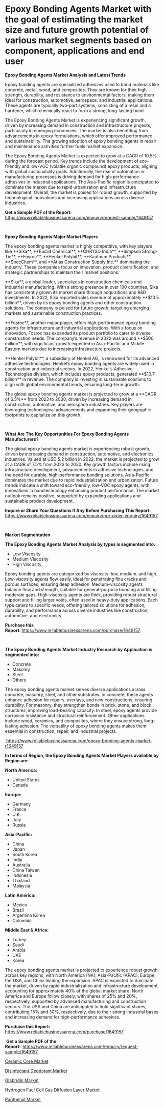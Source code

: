 <p><h1>Epoxy Bonding Agents Market with the goal of estimating the market size and future growth potential of various market segments based on component, applications and end user</h1></p><p><strong>Epoxy Bonding Agents Market Analysis and Latest Trends</strong></p>
<p><p>Epoxy bonding agents are specialized adhesives used to bond materials like concrete, metal, wood, and composites. They are known for their high strength, durability, and resistance to environmental factors, making them ideal for construction, automotive, aerospace, and industrial applications. These agents are typically two-part systems, consisting of a resin and a hardener, which chemically react to form a strong, long-lasting bond.</p><p>The Epoxy Bonding Agents Market is experiencing significant growth, driven by increasing demand in construction and infrastructure projects, particularly in emerging economies. The market is also benefiting from advancements in epoxy formulations, which offer improved performance and sustainability. The growing adoption of epoxy bonding agents in repair and maintenance activities further fuels market expansion.</p><p>The Epoxy Bonding Agents Market is expected to grow at a CAGR of 10.5% during the forecast period. Key trends include the development of eco-friendly and low-VOC (volatile organic compound) epoxy products, aligning with global sustainability goals. Additionally, the rise of automation in manufacturing processes is driving demand for high-performance adhesives in industrial applications. The Asia-Pacific region is anticipated to dominate the market due to rapid urbanization and infrastructure development. Overall, the market is poised for robust growth, supported by technological innovations and increasing applications across diverse industries.</p></p>
<p><strong>Get a Sample PDF of the Report:&nbsp;</strong> <a href="https://www.reliablebusinessarena.com/enquiry/request-sample/1649157?utm_campaign=1909&utm_medium=2&utm_source=Github&utm_content=ia&utm_term=27012025&utm_id=epoxy-bonding-agents">https://www.reliablebusinessarena.com/enquiry/request-sample/1649157</a></p>
<p>&nbsp;</p>
<p><strong>Epoxy Bonding Agents Major Market Players</strong></p>
<p><p>The epoxy bonding agents market is highly competitive, with key players like **Sika**, **Euclid Chemical**, **CHRYSO India**, **Simpson Strong-Tie**, **Fosroc**, **Henkel Polybit**, **Kaufman Products**, **SpecChem**, and **Atlas Construction Supply Inc.** dominating the industry. These companies focus on innovation, product diversification, and strategic partnerships to maintain their market positions.</p><p>**Sika**, a global leader, specializes in construction chemicals and industrial manufacturing. With a strong presence in over 100 countries, Sika has consistently grown its market share through acquisitions and R&D investments. In 2022, Sika reported sales revenue of approximately **$10.5 billion**, driven by its epoxy bonding agents and other construction solutions. The company is poised for future growth, targeting emerging markets and sustainable construction practices.</p><p>**Fosroc**, another major player, offers high-performance epoxy bonding agents for infrastructure and industrial applications. With a focus on innovation, Fosroc has expanded its product portfolio to cater to diverse construction needs. The company’s revenue in 2022 was around **$500 million**, with significant growth expected in Asia-Pacific and Middle Eastern markets due to increasing infrastructure projects.</p><p>**Henkel Polybit**, a subsidiary of Henkel AG, is renowned for its advanced adhesive technologies. Henkel’s epoxy bonding agents are widely used in construction and industrial sectors. In 2022, Henkel’s Adhesive Technologies division, which includes epoxy products, generated **$10.7 billion** in revenue. The company is investing in sustainable solutions to align with global environmental trends, ensuring long-term growth.</p><p>The global epoxy bonding agents market is projected to grow at a **CAGR of 6.5%** from 2023 to 2030, driven by increasing demand in construction, automotive, and aerospace industries. Key players are leveraging technological advancements and expanding their geographic footprints to capitalize on this growth.</p></p>
<p>&nbsp;</p>
<p><strong>What Are The Key Opportunities For Epoxy Bonding Agents Manufacturers?</strong></p>
<p><p>The global epoxy bonding agents market is experiencing robust growth, driven by increasing demand in construction, automotive, and electronics industries. Valued at USD 5.2 billion in 2022, the market is projected to grow at a CAGR of 7.5% from 2023 to 2030. Key growth factors include rising infrastructure development, advancements in adhesive technologies, and the need for durable, high-performance bonding solutions. Asia-Pacific dominates the market due to rapid industrialization and urbanization. Future trends indicate a shift toward eco-friendly, low-VOC epoxy agents, with innovations in nanotechnology enhancing product performance. The market outlook remains positive, supported by expanding applications and sustainable product development.</p></p>
<p><strong>Inquire or Share Your Questions If Any Before Purchasing This Report:</strong> <a href="https://www.reliablebusinessarena.com/enquiry/pre-order-enquiry/1649157?utm_campaign=1909&utm_medium=2&utm_source=Github&utm_content=ia&utm_term=27012025&utm_id=epoxy-bonding-agents">https://www.reliablebusinessarena.com/enquiry/pre-order-enquiry/1649157</a></p>
<p>&nbsp;</p>
<p><strong>Market Segmentation</strong></p>
<p><strong>The Epoxy Bonding Agents Market Analysis by types is segmented into:</strong></p>
<p><ul><li>Low Viscosity</li><li>Medium Viscosity</li><li>High Viscosity</li></ul></p>
<p><p>Epoxy bonding agents are categorized by viscosity: low, medium, and high. Low-viscosity agents flow easily, ideal for penetrating fine cracks and porous surfaces, ensuring deep adhesion. Medium-viscosity agents balance flow and strength, suitable for general-purpose bonding and filling moderate gaps. High-viscosity agents are thick, providing robust structural support and filling larger voids, often used in heavy-duty applications. Each type caters to specific needs, offering tailored solutions for adhesion, durability, and performance across diverse industries like construction, automotive, and electronics.</p></p>
<p><strong>Purchase this Report:&nbsp;</strong><a href="https://www.reliablebusinessarena.com/purchase/1649157?utm_campaign=1909&utm_medium=2&utm_source=Github&utm_content=ia&utm_term=27012025&utm_id=epoxy-bonding-agents">https://www.reliablebusinessarena.com/purchase/1649157</a></p>
<p>&nbsp;</p>
<p><strong>The Epoxy Bonding Agents Market Industry Research by Application is segmented into:</strong></p>
<p><ul><li>Concrete</li><li>Masonry</li><li>Steel</li><li>Others</li></ul></p>
<p><p>The epoxy bonding agents market serves diverse applications across concrete, masonry, steel, and other substrates. In concrete, these agents enhance adhesion for repairs, overlays, and new constructions, ensuring durability. For masonry, they strengthen bonds in brick, stone, and block structures, improving load-bearing capacity. In steel, epoxy agents provide corrosion resistance and structural reinforcement. Other applications include wood, ceramics, and composites, where they ensure strong, long-lasting adhesion. The versatility of epoxy bonding agents makes them essential in construction, repair, and industrial projects.</p></p>
<p><a href="https://www.reliablebusinessarena.com/epoxy-bonding-agents-market-r1649157?utm_campaign=1909&utm_medium=2&utm_source=Github&utm_content=ia&utm_term=27012025&utm_id=epoxy-bonding-agents">&nbsp;https://www.reliablebusinessarena.com/epoxy-bonding-agents-market-r1649157</a></p>
<p><strong>In terms of Region, the Epoxy Bonding Agents Market Players available by Region are:</strong></p>
<p>
    <p> <strong> North America: </strong>
        <ul>
            <li>United States</li>
            <li>Canada</li>
        </ul>
        </p> 
    <p> <strong> Europe: </strong>
        <ul>
            <li>Germany</li>
            <li>France</li>
            <li>U.K.</li>
            <li>Italy</li>
            <li>Russia</li>
        </ul>
        </p> 
    <p> <strong> Asia-Pacific: </strong>
        <ul>
            <li>China</li>
            <li>Japan</li>
            <li>South Korea</li>
            <li>India</li>
            <li>Australia</li>
            <li>China Taiwan</li>
            <li>Indonesia</li>
            <li>Thailand</li>
            <li>Malaysia</li>
        </ul>
        </p> 
    <p> <strong> Latin America: </strong>
        <ul>
            <li>Mexico</li>
            <li>Brazil</li>
            <li>Argentina Korea</li>
            <li>Colombia</li>
        </ul>
        </p> 
    <p> <strong> Middle East & Africa: </strong>
        <ul>
            <li>Turkey</li>
            <li>Saudi</li>
            <li>Arabia</li>
            <li>UAE</li>
            <li>Korea</li>
        </ul>
    </p>
    </p>
<p><p>The epoxy bonding agents market is projected to experience robust growth across key regions, with North America (NA), Asia-Pacific (APAC), Europe, the USA, and China leading the expansion. APAC is expected to dominate the market, driven by rapid industrialization and infrastructure development, accounting for approximately 40% of the global market share. North America and Europe follow closely, with shares of 25% and 20%, respectively, supported by advanced manufacturing and construction sectors. The USA and China are anticipated to hold significant shares, contributing 15% and 30%, respectively, due to their strong industrial bases and increasing demand for high-performance adhesives.</p></p>
<p><strong>Purchase this Report: </strong><a href="https://www.reliablebusinessarena.com/purchase/1649157?utm_campaign=1909&utm_medium=2&utm_source=Github&utm_content=ia&utm_term=27012025&utm_id=epoxy-bonding-agents">https://www.reliablebusinessarena.com/purchase/1649157</a></p>
<p>&nbsp;<strong>Get a Sample PDF of the Report:&nbsp;&nbsp;</strong><a href="https://www.reliablebusinessarena.com/enquiry/request-sample/1649157?utm_campaign=1909&utm_medium=2&utm_source=Github&utm_content=ia&utm_term=27012025&utm_id=epoxy-bonding-agents">https://www.reliablebusinessarena.com/enquiry/request-sample/1649157</a></p>
<p><strong></strong></p>
<p><p><a href="https://github.com/genayziben/Market-Research-Report-List-1/blob/main/ceramic-core-market.md?utm_campaign=1909&utm_medium=2&utm_source=Github&utm_content=ia&utm_term=27012025&utm_id=epoxy-bonding-agents">Ceramic Core Market</a></p><p><a href="https://github.com/elitasvimal/Market-Research-Report-List-1/blob/main/disinfectant-deodorant-market.md?utm_campaign=1909&utm_medium=2&utm_source=Github&utm_content=ia&utm_term=27012025&utm_id=epoxy-bonding-agents">Disinfectant Deodorant Market</a></p><p><a href="https://github.com/binnazcassam/Market-Research-Report-List-1/blob/main/glabridin-market.md?utm_campaign=1909&utm_medium=2&utm_source=Github&utm_content=ia&utm_term=27012025&utm_id=epoxy-bonding-agents">Glabridin Market</a></p><p><a href="https://github.com/raeezkenedz/Market-Research-Report-List-1/blob/main/hydrogen-fuel-cell-gas-diffusion-layer-market.md?utm_campaign=1909&utm_medium=2&utm_source=Github&utm_content=ia&utm_term=27012025&utm_id=epoxy-bonding-agents">Hydrogen Fuel Cell Gas Diffusion Layer Market</a></p><p><a href="https://github.com/meuskocov/Market-Research-Report-List-1/blob/main/panthenol-market.md?utm_campaign=1909&utm_medium=2&utm_source=Github&utm_content=ia&utm_term=27012025&utm_id=epoxy-bonding-agents">Panthenol Market</a></p></p>